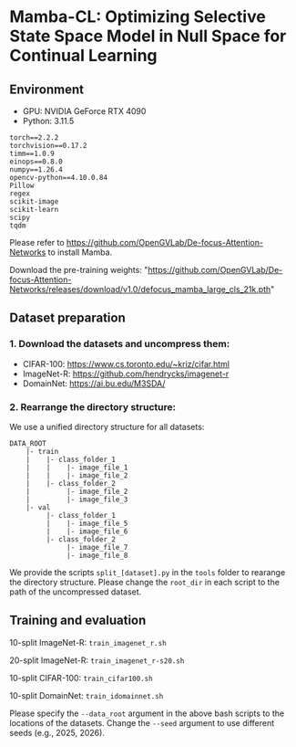# Mamba-CL: Optimizing Selective State Space Model in Null Space for Continual Learning

## Environment

- GPU: NVIDIA GeForce RTX 4090
- Python: 3.11.5

```
torch==2.2.2
torchvision==0.17.2
timm==1.0.9
einops==0.8.0
numpy==1.26.4
opencv-python==4.10.0.84
Pillow
regex
scikit-image
scikit-learn
scipy
tqdm
```
Please refer to https://github.com/OpenGVLab/De-focus-Attention-Networks to install Mamba.

Download the pre-training weights: "https://github.com/OpenGVLab/De-focus-Attention-Networks/releases/download/v1.0/defocus_mamba_large_cls_21k.pth"


## Dataset preparation
### 1. Download the datasets and uncompress them:

- CIFAR-100: https://www.cs.toronto.edu/~kriz/cifar.html
- ImageNet-R: https://github.com/hendrycks/imagenet-r
- DomainNet: https://ai.bu.edu/M3SDA/

### 2. Rearrange the directory structure:

We use a unified directory structure for all datasets:
```
DATA_ROOT
    |- train
    |    |- class_folder_1
    |    |    |- image_file_1
    |    |    |- image_file_2
    |    |- class_folder_2
    |         |- image_file_2
    |         |- image_file_3
    |- val
         |- class_folder_1
         |    |- image_file_5
         |    |- image_file_6
         |- class_folder_2
              |- image_file_7
              |- image_file_8
```
We provide the scripts `split_[dataset].py` in the `tools` folder to rearange the directory structure.
Please change the `root_dir` in each script to the path of the uncompressed dataset.

## Training and evaluation

10-split ImageNet-R: `train_imagenet_r.sh`

20-split ImageNet-R: `train_imagenet_r-s20.sh`

10-split CIFAR-100: `train_cifar100.sh`

10-split DomainNet: `train_idomainnet.sh`



Please specify the `--data_root` argument in the above bash scripts to the locations of the datasets.
Change the `--seed` argument to use different seeds (e.g., 2025, 2026).
